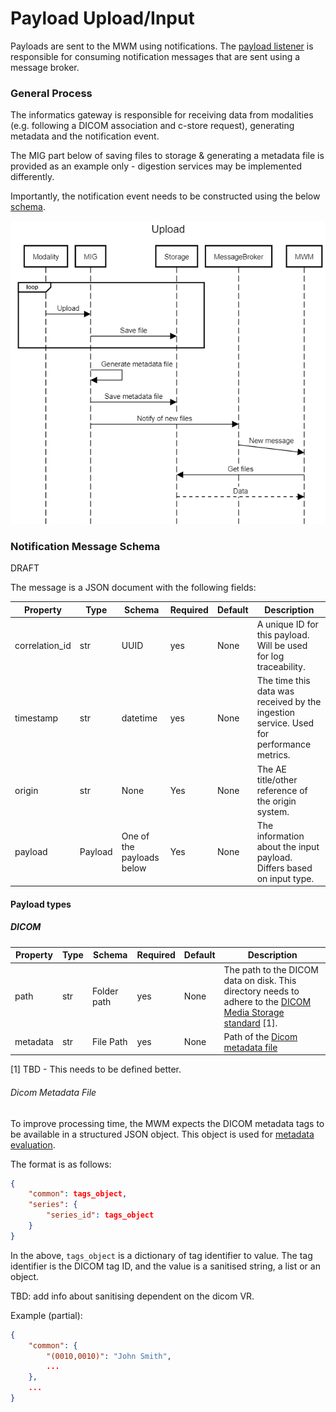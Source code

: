 <!--
  ~ Copyright 2022 MONAI Consortium
  ~
  ~ Licensed under the Apache License, Version 2.0 (the "License");
  ~ you may not use this file except in compliance with the License.
  ~ You may obtain a copy of the License at
  ~
  ~ http://www.apache.org/licenses/LICENSE-2.0
  ~
  ~ Unless required by applicable law or agreed to in writing, software
  ~ distributed under the License is distributed on an "AS IS" BASIS,
  ~ WITHOUT WARRANTIES OR CONDITIONS OF ANY KIND, either express or implied.
  ~ See the License for the specific language governing permissions and
  ~ limitations under the License.
-->

# Payload Upload/Input

Payloads are sent to the MWM using notifications. The [payload listener](mwm-sadd.md#payload-listener) is responsible for consuming notification messages that are sent using a message broker.

### General Process

[comment]: <> (title Upload)
[comment]: <> (loop )
[comment]: <> (Modality->MIG:Upload)
[comment]: <> (MIG->Storage: Save file)
[comment]: <> (end)
[comment]: <> (MIG->MIG:Generate metadata file)
[comment]: <> (MIG->Storage: Save metadata file)
[comment]: <> (MIG->MessageBroker:Notify of new files)
[comment]: <> (MessageBroker->&#40;1&#41;MWM:New message)
[comment]: <> (MWM->Storage: Get files)
[comment]: <> (Storage-->MWM: Data)

The informatics gateway is responsible for receiving data from modalities (e.g. following a DICOM association and c-store request), generating metadata and the notification event.

The MIG part below of saving files to storage & generating a metadata file is provided as an example only - digestion services may be implemented differently.

Importantly, the notification event needs to be constructed using the below [schema](#notification-message-schema).

![upload](static/mwm-upload.png)

### Notification Message Schema

DRAFT

The message is a JSON document with the following fields:


|Property|Type|Schema|Required|Default|Description|
|---|---|---|---|---|---|
|correlation_id|str|UUID|yes|None|A unique ID for this payload. Will be used for log traceability.|
|timestamp|str|datetime|yes|None|The time this data was received by the ingestion service. Used for performance metrics.|
|origin|str|None|Yes|None|The AE title/other reference of the origin system.|
|payload|Payload|One of the payloads below|Yes|None|The information about the input payload. Differs based on input type.|

#### Payload types

##### DICOM
|Property|Type|Schema|Required|Default|Description|
|---|---|---|---|---|---|
|path|str|Folder path|yes|None|The path to the DICOM data on disk. This directory needs to adhere to the [DICOM Media Storage standard](https://dicom.nema.org/medical/dicom/current/output/chtml/part10/PS3.10.html) [1].|
|metadata|str|File Path|yes|None|Path of the [Dicom metadata file](#dicom-metadata-file)|

[1] TBD - This needs to be defined better.

###### Dicom Metadata File
To improve processing time, the MWM expects the DICOM metadata tags to be available in a structured JSON object.
This object is used for [metadata evaluation](/docs/setup/mwm-workflow-spec.md#dicom-tags).

The format is as follows:

```json
{
    "common": tags_object,
    "series": {
        "series_id": tags_object
    }
}
```

In the above, `tags_object` is a dictionary of tag identifier to value.
The tag identifier is the DICOM tag ID, and the value is a sanitised string, a list or an object.

TBD: add info about sanitising dependent on the dicom VR.

Example (partial):
```json
{
    "common": {
        "(0010,0010)": "John Smith",
        ...
    },
    ...
}
```

